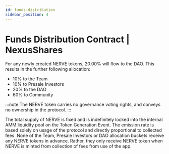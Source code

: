 ```yaml
---
id: funds-distribution
sidebar_position: 4
---
```


# Funds Distribution Contract | NexusShares

For any newly created NERVE tokens, 20.00% will flow to the DAO. This results in the further following allocation:

- 10% to the Team
- 10% to Presale Investors
- 20% to the DAO
- 60% to Community


:::note
The NERVE token carries no governance voting rights, and conveys no ownership in the protocol.
:::

The total supply of NERVE is fixed and is indefinitely locked into the internal AMM liquidity pool on the Token Generation Event. The emission rate is based solely on usage of the protocol and directly proportional to collected fees. None of the Team, Presale Investors or DAO allocation buckets receive any NERVE tokens in advance. Rather, they only receive NERVE token when NERVE is minted from collection of fees from use of the app.